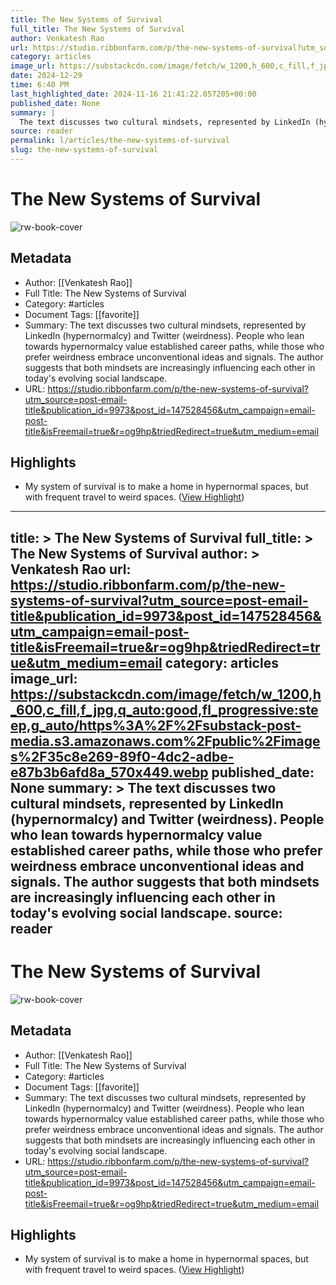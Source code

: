 ```yaml
---
title: The New Systems of Survival
full_title: The New Systems of Survival
author: Venkatesh Rao
url: https://studio.ribbonfarm.com/p/the-new-systems-of-survival?utm_source=post-email-title&publication_id=9973&post_id=147528456&utm_campaign=email-post-title&isFreemail=true&r=og9hp&triedRedirect=true&utm_medium=email
category: articles
image_url: https://substackcdn.com/image/fetch/w_1200,h_600,c_fill,f_jpg,q_auto:good,fl_progressive:steep,g_auto/https%3A%2F%2Fsubstack-post-media.s3.amazonaws.com%2Fpublic%2Fimages%2F35c8e269-89f0-4dc2-adbe-e87b3b6afd8a_570x449.webp
date: 2024-12-29
time: 6:40 PM
last_highlighted_date: 2024-11-16 21:41:22.057205+00:00
published_date: None
summary: |
  The text discusses two cultural mindsets, represented by LinkedIn (hypernormalcy) and Twitter (weirdness). People who lean towards hypernormalcy value established career paths, while those who prefer weirdness embrace unconventional ideas and signals. The author suggests that both mindsets are increasingly influencing each other in today's evolving social landscape.
source: reader
permalink: l/articles/the-new-systems-of-survival
slug: the-new-systems-of-survival
---
```

# The New Systems of Survival

![rw-book-cover](https://substackcdn.com/image/fetch/w_1200,h_600,c_fill,f_jpg,q_auto:good,fl_progressive:steep,g_auto/https%3A%2F%2Fsubstack-post-media.s3.amazonaws.com%2Fpublic%2Fimages%2F35c8e269-89f0-4dc2-adbe-e87b3b6afd8a_570x449.webp)

## Metadata
- Author: [[Venkatesh Rao]]
- Full Title: The New Systems of Survival
- Category: #articles
- Document Tags: [[favorite]] 
- Summary: The text discusses two cultural mindsets, represented by LinkedIn (hypernormalcy) and Twitter (weirdness). People who lean towards hypernormalcy value established career paths, while those who prefer weirdness embrace unconventional ideas and signals. The author suggests that both mindsets are increasingly influencing each other in today's evolving social landscape.
- URL: https://studio.ribbonfarm.com/p/the-new-systems-of-survival?utm_source=post-email-title&publication_id=9973&post_id=147528456&utm_campaign=email-post-title&isFreemail=true&r=og9hp&triedRedirect=true&utm_medium=email

## Highlights
- My system of survival is to make a home in hypernormal spaces, but with frequent travel to weird spaces. ([View Highlight](https://read.readwise.io/read/01jcverrh7zf58cswfh10z4qkv))


---
title: >
  The New Systems of Survival
full_title: >
  The New Systems of Survival
author: >
  Venkatesh Rao
url: https://studio.ribbonfarm.com/p/the-new-systems-of-survival?utm_source=post-email-title&publication_id=9973&post_id=147528456&utm_campaign=email-post-title&isFreemail=true&r=og9hp&triedRedirect=true&utm_medium=email
category: articles
image_url: https://substackcdn.com/image/fetch/w_1200,h_600,c_fill,f_jpg,q_auto:good,fl_progressive:steep,g_auto/https%3A%2F%2Fsubstack-post-media.s3.amazonaws.com%2Fpublic%2Fimages%2F35c8e269-89f0-4dc2-adbe-e87b3b6afd8a_570x449.webp
published_date: None
summary: >
  The text discusses two cultural mindsets, represented by LinkedIn (hypernormalcy) and Twitter (weirdness). People who lean towards hypernormalcy value established career paths, while those who prefer weirdness embrace unconventional ideas and signals. The author suggests that both mindsets are increasingly influencing each other in today's evolving social landscape.
source: reader
---
# The New Systems of Survival

![rw-book-cover](https://substackcdn.com/image/fetch/w_1200,h_600,c_fill,f_jpg,q_auto:good,fl_progressive:steep,g_auto/https%3A%2F%2Fsubstack-post-media.s3.amazonaws.com%2Fpublic%2Fimages%2F35c8e269-89f0-4dc2-adbe-e87b3b6afd8a_570x449.webp)

## Metadata
- Author: [[Venkatesh Rao]]
- Full Title: The New Systems of Survival
- Category: #articles
- Document Tags: [[favorite]] 
- Summary: The text discusses two cultural mindsets, represented by LinkedIn (hypernormalcy) and Twitter (weirdness). People who lean towards hypernormalcy value established career paths, while those who prefer weirdness embrace unconventional ideas and signals. The author suggests that both mindsets are increasingly influencing each other in today's evolving social landscape.
- URL: https://studio.ribbonfarm.com/p/the-new-systems-of-survival?utm_source=post-email-title&publication_id=9973&post_id=147528456&utm_campaign=email-post-title&isFreemail=true&r=og9hp&triedRedirect=true&utm_medium=email

## Highlights
- My system of survival is to make a home in hypernormal spaces, but with frequent travel to weird spaces. ([View Highlight](https://read.readwise.io/read/01jcverrh7zf58cswfh10z4qkv))


